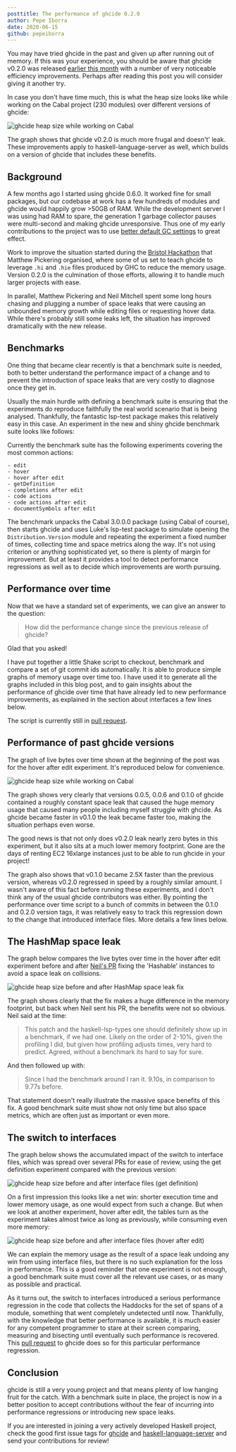 ```yaml
---
posttitle: The performance of ghcide 0.2.0
author: Pepe Iborra
date: 2020-06-15
github: pepeiborra
---
```


You may have tried ghcide in the past and given up after running out of memory.
If this was your experience, you should be aware that ghcide v0.2.0 was released
[earlier this month][1] with a number of very noticeable efficiency improvements.
Perhaps after reading this post you will consider giving it another try.

In case you don't have time much, this is what the heap size looks like while
working on the Cabal project (230 modules) over different versions of ghcide:

![ghcide heap size while working on Cabal][4]

The graph shows that ghcide v0.2.0 is much more frugal and doesn't' leak. These improvements apply to haskell-language-server as well, which builds on a version of ghcide that includes these benefits.

## Background

A few months ago I started using ghcide 0.6.0.
It worked fine for small packages, but our codebase at work has a few
hundreds of modules and ghcide would happily grow >50GB of RAM. While the
development server I was using had RAM to spare, the generation 1 garbage collector pauses were multi-second and
making ghcide unresponsive. Thus one of my early contributions to the project
was to use [better default GC settings][5] to great effect.

Work to improve the situation started during the [Bristol Hackathon][6] that
Matthew Pickering organised, where some of us set to teach ghcide to leverage `.hi` and `.hie` files produced by GHC to reduce the memory usage. Version 0.2.0 is the culmination of those efforts, allowing it to handle much larger projects with ease.

In parallel, Matthew Pickering and Neil Mitchell spent some long hours chasing
and plugging a number of space leaks that were causing an unbounded memory
growth while editing files or requesting hover data. While there's probably still
some leaks left, the situation has improved dramatically with the new release.

## Benchmarks

One thing that became clear recently is that a benchmark suite is needed,
both to better understand the performance impact of a change and to prevent the
introduction of space leaks that are very costly to diagnose once they get in.

Usually the main hurdle with defining a benchmark suite is ensuring that the experiments do
reproduce faithfully the real world scenario that is being analysed.
Thankfully, the fantastic lsp-test package makes this relatively easy in this case.
An experiment in the new and shiny ghcide benchmark suite looks like follows:

<p>
<script src="http://gist-it.appspot.com/http://github.com/pepeiborra/ghcide/blob/144837aa90b75f8dab5a8e639369b5ca1fba6e66/bench/Main.hs?slice=103:106"></script>
</p>

Currently the benchmark suite has the following experiments covering the most common actions:

    - edit
    - hover
    - hover after edit
    - getDefinition
    - completions after edit
    - code actions
    - code actions after edit
    - documentSymbols after edit

The benchmark unpacks the Cabal 3.0.0.0 package (using Cabal of course), then
starts ghcide and uses Luke's lsp-test package to simulate opening
the `Distribution.Version` module and repeating the experiment a fixed number of times,
collecting time and space metrics along the way. It's not using criterion or anything
sophisticated yet, so there is plenty of margin for improvement. But at least it provides
a tool to detect performance regressions as well as to decide which improvements are
worth pursuing.

## Performance over time

Now that we have a standard set of experiments, we can give an answer to the question:

> How did the performance change since the previous release of ghcide?

Glad that you asked!

I have put together a little Shake script to checkout, benchmark and compare a set of git
commit ids automatically. It is able to produce simple graphs of memory usage over time too.
I have used it to generate all the graphs included in this blog post, and to gain insights
about the performance of ghcide over time that have already led to new performance improvements,
as explained in the section about interfaces a few lines below.

The script is currently still in [pull request][PR-histBench].

## Performance of past ghcide versions

The graph of live bytes over time shown at the beginning of the post was for the hover after edit
experiment. It's reproduced below for convenience.

![ghcide heap size while working on Cabal][4]

The graph shows very clearly that versions 0.0.5, 0.0.6 and 0.1.0 of ghcide
contained a roughly constant space leak that caused the huge memory usage
that caused many people including myself struggle with ghcide. As ghcide became
faster in v0.1.0 the leak became faster too, making the situation perhaps even worse.

The good news is that not only does v0.2.0 leak nearly zero bytes in this experiment, but
it also sits at a much lower memory footprint. Gone are the days of renting
EC2 16xlarge instances just to be able to run ghcide in your project!

The graph also shows that v0.1.0 became 2.5X faster than the previous version,
whereas v0.2.0 regressed in speed by a roughly similar amount.
I wasn't aware of this fact before running these experiments,
and I don't think any of the usual ghcide contributors was either.
By pointing the performance over time script to a bunch of commits in between the 0.1.0 and
0.2.0 version tags, it was relatively easy to track this regression down to the change that
introduced interface files. More details a few lines below.

## The HashMap space leak

The graph below compares the live bytes over time in the hover after edit experiment
before and after [Neil's PR][7] fixing the 'Hashable' instances to avoid a space leak on collisions.

![ghcide heap size before and after HashMap space leak fix][8]

The graph shows clearly that the fix makes a huge difference in the memory footprint, but back
when Neil sent his PR, the benefits were not so obvious. Neil said at the time:

> This patch and the haskell-lsp-types one should definitely show up in a benchmark, if we had one. Likely on the order of 2-10%, given the profiling I did, but given how profiling adjusts times, very hard to predict. Agreed, without a benchmark its hard to say for sure.

And then followed up with:

> Since I had the benchmark around I ran it. 9.10s, in comparison to 9.77s before.

That statement doesn't really illustrate the massive space benefits of this fix. A good benchmark suite
must show not only time but also space metrics, which are often just as important or even more.

## The switch to interfaces

The graph below shows the accumulated impact of the switch to interface files, which
was spread over several PRs for ease of review, using the get definition experiment
compared with the previous version:

![ghcide heap size before and after interface files (get definition)][9]

On a first impression this looks like a net win: shorter execution time and lower memory usage,
as one would expect from such a change. But when we look at another experiment, hover after edit,
the tables turn as the experiment takes almost twice as long as previously, while consuming
even more memory:

![ghcide heap size before and after interface files (hover after edit)][10]

We can explain the memory usage as the result of a space leak undoing any win from using interface files,
but there is no such explanation for the loss in performance.
This is a good reminder that one experiment is not enough, a good benchmark suite
must cover all the relevant use cases, or as many as possible and practical.

As it turns out, the switch to interfaces introduced a
serious performance regression in the code that collects the Haddocks for the set of spans
of a module, something that went completely undetected until now. Thankfully,
with the knowledge that better performance is available, it is much easier for any competent
programmer to stare at their screen comparing, measuring and bisecting until eventually
such performance is recovered. This [pull request][PR-ghc-module] to ghcide
does so for this particular performance regression.

## Conclusion

ghcide is still a very young project and that means plenty of low
hanging fruit for the catch. With a benchmark suite in place, the
project is now in a better position to accept contributions without the
fear of incurring into performance regressions or introducing new space leaks.

If you are interested in joining a very actively developed Haskell project,
check the good first issue tags for [ghcide][11] and [haskell-language-server][12]
and send your contributions for review!

[1]: https://twitter.com/cocreature/status/1267837792064876545?s=20
[2]: https://github.com/pepeiborra/ghcide/blob/more-benchmark/bench/Hist/Main.hs
[3]: https://neilmitchell.blogspot.com/2020/05/fixing-space-leaks-in-ghcide.html
[4]: /ide/images/benchmarks/hoverAfterEdit-majorVersions.svg
[5]: https://github.com/digital-asset/ghcide/pull/329
[6]: https://mpickering.github.io/bristol2020.html
[7]: https://github.com/digital-asset/ghcide/pull/588
[8]: /ide/images/benchmarks/hoverAfterEdit-hashablePR.svg
[9]: https://raw.githubusercontent.com/pepeiborra/ghcide/bench-hist-dump/bench-hist/interface_files/getDefinition.diff.svg
[10]: https://raw.githubusercontent.com/pepeiborra/ghcide/bench-hist-dump/bench-hist/interface_files/hover_after_edit.diff.svg
[11]: https://github.com/digital-asset/ghcide/issues?q=is%3Aissue+is%3Aopen+label%3A%22good+first+issue%22
[12]: https://github.com/haskell/haskell-language-server/issues?q=is%3Aissue+is%3Aopen+label%3A%22good+first+issue%22
[PR-histBench]: https://github.com/digital-asset/ghcide/pull/629
[PR-ghc-module]: https://github.com/digital-asset/ghcide/pull/630

